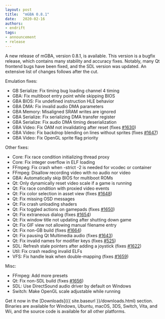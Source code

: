 ```yaml
---
layout: post
title:  "mGBA 0.8.1"
date:   2020-02-16
authors:
- endrift
tags:
- announcement
- release
---
```

A new release of mGBA, version 0.8.1, is available. This version is a bugfix release, which contains many stability and accuracy fixes. Notably, many Qt frontend bugs have been fixed, and the SDL version was updated. An extensive list of changes follows after the cut.<!--more-->

Emulation fixes:

 - GB Serialize: Fix timing bug loading channel 4 timing
 - GBA: Fix multiboot entry point while skipping BIOS
 - GBA BIOS: Fix undefined instruction HLE behavior
 - GBA DMA: Fix invalid audio DMA parameters
 - GBA Memory: Misaligned SRAM writes are ignored
 - GBA Serialize: Fix serializing DMA transfer register
 - GBA Serialize: Fix audio DMA timing deserialization
 - GBA Video: Fix OAM not invalidating after reset (fixes [#1630](https://mgba.io/i/1630))
 - GBA Video: Fix backdrop blending on lines without sprites (fixes [#1647](https://mgba.io/i/1647))
 - GBA Video: Fix OpenGL sprite flag priority

Other fixes:

 - Core: Fix race condition initializing thread proxy
 - Core: Fix integer overflow in ELF loading
 - FFmpeg: Fix crash when -strict -2 is needed for vcodec or container
 - FFmpeg: Disallow recording video with no audio nor video
 - GBA: Automatically skip BIOS for multiboot ROMs
 - Qt: Only dynamically reset video scale if a game is running
 - Qt: Fix race condition with proxied video events
 - Qt: Fix color selection in asset view (fixes [#1648](https://mgba.io/i/1648))
 - Qt: Fix missing OSD messages
 - Qt: Fix crash unloading shaders
 - Qt: Fix toggled actions on gamepads (fixes [#1650](https://mgba.io/i/1650))
 - Qt: Fix extraneous dialog (fixes [#1654](https://mgba.io/i/1654))
 - Qt: Fix window title not updating after shutting down game
 - Qt: Fix GIF view not allowing manual filename entry
 - Qt: Fix non-GB build (fixes [#1664](https://mgba.io/i/1664))
 - Qt: Fix pausing Qt Multimedia audio (fixes [#1643](https://mgba.io/i/1643))
 - Qt: Fix invalid names for modifier keys (fixes [#525](https://mgba.io/i/525))
 - SDL: Refresh stale pointers after adding a joystick (fixes [#1622](https://mgba.io/i/1622))
 - Util: Fix crash reading invalid ELFs
 - VFS: Fix handle leak when double-mapping (fixes [#1659](https://mgba.io/i/1659))

Misc:

 - FFmpeg: Add more presets
 - Qt: Fix non-SDL build (fixes [#1656](https://mgba.io/i/1656))
 - SDL: Use DirectSound audio driver by default on Windows
 - Switch: Make OpenGL scale adjustable while running

Get it now in the [Downloads]({{ site.baseurl }}/downloads.html) section. Binaries are available for Windows, Ubuntu, macOS, 3DS, Switch, Vita, and Wii, and the source code is available for all other platforms.
